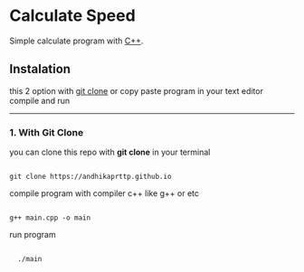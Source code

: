 # Calculate Speed
  
Simple calculate program with [C++](cpp.md). 

## Instalation

this 2 option with [git clone](clone.md) or copy paste program in your text editor compile and run

---

### 1. With Git Clone
you can clone this repo with <b>git clone</b> in your terminal 
```shell

git clone https://andhikaprttp.github.io

```

compile program with compiler c++ like g++ or etc

```shell

g++ main.cpp -o main

```

run program

```shell

  ./main

```
